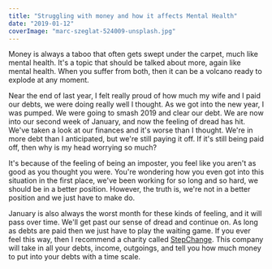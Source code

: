 ```yaml
---
title: "Struggling with money and how it affects Mental Health"
date: "2019-01-12"
coverImage: "marc-szeglat-524009-unsplash.jpg"
---
```


Money is always a taboo that often gets swept under the carpet, much like mental health. It's a topic that should be talked about more, again like mental health. When you suffer from both, then it can be a volcano ready to explode at any moment.

Near the end of last year, I felt really proud of how much my wife and I paid our debts, we were doing really well I thought. As we got into the new year, I was pumped. We were going to smash 2019 and clear our debt. We are now into our second week of January, and now the feeling of dread has hit. We've taken a look at our finances and it's worse than I thought. We're in more debt than I anticipated, but we're still paying it off. If it's still being paid off, then why is my head worrying so much?

It's because of the feeling of being an imposter, you feel like you aren't as good as you thought you were. You're wondering how you even got into this situation in the first place, we've been working for so long and so hard, we should be in a better position. However, the truth is, we're not in a better position and we just have to make do.

January is also always the worst month for these kinds of feeling, and it will pass over time. We'll get past our sense of dread and continue on. As long as debts are paid then we just have to play the waiting game. If you ever feel this way, then I recommend a charity called [StepChange](https://www.stepchange.org/). This company will take in all your debts, income, outgoings, and tell you how much money to put into your debts with a time scale.
